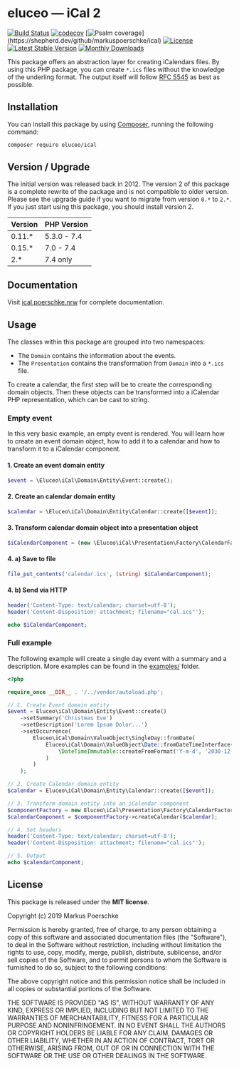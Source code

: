 # eluceo — iCal 2

[![Build Status](https://travis-ci.org/markuspoerschke/iCal.svg?branch=2.x)](https://travis-ci.org/markuspoerschke/iCal)
[![codecov](https://codecov.io/gh/markuspoerschke/iCal/branch/2.x/graph/badge.svg)](https://codecov.io/gh/markuspoerschke/iCal)
[![Psalm coverage](https://shepherd.dev/github/markuspoerschke/ical/coverage.svg?)](https://shepherd.dev/github/markuspoerschke/ical)
[![License](https://poser.pugx.org/eluceo/ical/license)](https://packagist.org/packages/eluceo/ical)
[![Latest Stable Version](https://poser.pugx.org/eluceo/ical/v/stable)](https://packagist.org/packages/eluceo/ical)
[![Monthly Downloads](https://poser.pugx.org/eluceo/ical/d/monthly)](https://packagist.org/packages/eluceo/ical) 

This package offers an abstraction layer for creating iCalendars files.
By using this PHP package, you can create `*.ics` files without the knowledge of the underling format.
The output itself will follow [RFC 5545](https://www.ietf.org/rfc/rfc5545.html) as best as possible.

## Installation

You can install this package by using [Composer](http://getcomposer.org), running the following command:

```sh
composer require eluceo/ical
```

## Version / Upgrade

The initial version was released back in 2012.
The version 2 of this package is a complete rewrite of the package and is not compatible to older version.
Please see the upgrade guide if you want to migrate from version `0.*` to `2.*`.
If you just start using this package, you should install version 2.

Version | PHP Version
------- | -----------
0.11.*  | 5.3.0 - 7.4
0.15.*  | 7.0 - 7.4
2.*     | 7.4 only

## Documentation

Visit [ical.poerschke.nrw](https://ical.poerschke.nrw/) for complete documentation.

## Usage

The classes within this package are grouped into two namespaces:

* The `Domain` contains the information about the events.
* The `Presentation` contains the transformation from `Domain` into a `*.ics` file.

To create a calendar, the first step will be to create the corresponding domain objects.
Then these objects can be transformed into a iCalendar PHP representation, which can be cast to string.

### Empty event

In this very basic example, an empty event is rendered.
You will learn how to create an event domain object, how to add it to a calendar and how to transform it to a iCalendar component.

#### 1. Create an event domain entity

```PHP
$event = \Eluceo\iCal\Domain\Entity\Event::create();
```

#### 2. Create an calendar domain entity

```PHP
$calendar = \Eluceo\iCal\Domain\Entity\Calendar::create([$event]);
```

#### 3. Transform calendar domain object into a presentation object

```PHP
$iCalendarComponent = (new \Eluceo\iCal\Presentation\Factory\CalendarFactory())->createCalendar($calendar);
```

#### 4. a) Save to file

```PHP
file_put_contents('calendar.ics', (string) $iCalendarComponent);
```

#### 4. b) Send via HTTP

```PHP
header('Content-Type: text/calendar; charset=utf-8');
header('Content-Disposition: attachment; filename="cal.ics"');

echo $iCalendarComponent;
```

### Full example

The following example will create a single day event with a summary and a description.
More examples can be found in the [examples/](examples) folder.

```php
<?php

require_once __DIR__ . '/../vendor/autoload.php';

// 1. Create Event domain entity
$event = Eluceo\iCal\Domain\Entity\Event::create()
    ->setSummary('Christmas Eve')
    ->setDescription('Lorem Ipsum Dolor...')
    ->setOccurrence(
        Eluceo\iCal\Domain\ValueObject\SingleDay::fromDate(
            Eluceo\iCal\Domain\ValueObject\Date::fromDateTimeInterface(
                \DateTimeImmutable::createFromFormat('Y-m-d', '2030-12-24')
            )
        )
    );

// 2. Create Calendar domain entity
$calendar = Eluceo\iCal\Domain\Entity\Calendar::create([$event]);

// 3. Transform domain entity into an iCalendar component
$componentFactory = new Eluceo\iCal\Presentation\Factory\CalendarFactory();
$calendarComponent = $componentFactory->createCalendar($calendar);

// 4. Set headers
header('Content-Type: text/calendar; charset=utf-8');
header('Content-Disposition: attachment; filename="cal.ics"');

// 5. Output
echo $calendarComponent;
```

## License

This package is released under the __MIT license__.

Copyright (c) 2019 Markus Poerschke

Permission is hereby granted, free of charge, to any person obtaining a copy
of this software and associated documentation files (the "Software"), to deal
in the Software without restriction, including without limitation the rights
to use, copy, modify, merge, publish, distribute, sublicense, and/or sell
copies of the Software, and to permit persons to whom the Software is furnished
to do so, subject to the following conditions:

The above copyright notice and this permission notice shall be included in all
copies or substantial portions of the Software.

THE SOFTWARE IS PROVIDED "AS IS", WITHOUT WARRANTY OF ANY KIND, EXPRESS OR
IMPLIED, INCLUDING BUT NOT LIMITED TO THE WARRANTIES OF MERCHANTABILITY,
FITNESS FOR A PARTICULAR PURPOSE AND NONINFRINGEMENT. IN NO EVENT SHALL THE
AUTHORS OR COPYRIGHT HOLDERS BE LIABLE FOR ANY CLAIM, DAMAGES OR OTHER
LIABILITY, WHETHER IN AN ACTION OF CONTRACT, TORT OR OTHERWISE, ARISING FROM,
OUT OF OR IN CONNECTION WITH THE SOFTWARE OR THE USE OR OTHER DEALINGS IN
THE SOFTWARE.
